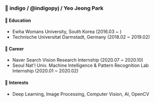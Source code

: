 ### 👋 indigo / @indigopyj / Yeo Jeong Park

#### 📝 Education
- Ewha Womans University, South Korea (2016.03 ~ )
- Technische Universitat Darmstadt, Germany     (2018.02 ~ 2019.02)
  
#### 🔨 Career
- Naver Search Vision Research Internship (2020.07 ~ 2020.10)
- Seoul Nat'l Univ. Machine Intelligence & Pattern Recognition Lab Internship   (2020.01 ~ 2020.02)

#### 💚 Interests
- Deep Learning, Image Processing, Computer Vision, AI, OpenCV
